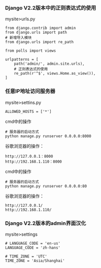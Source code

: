 ### Django V2.2版本中的正则表达式的使用 ###

mysite>urls.py

	from django.contrib import admin
	from django.urls import path
	# 新增导入模块
	from django.urls import re_path
	
	from polls import views 
	
	urlpatterns = [
	    path('admin/', admin.site.urls),
		# 正则表达式的使用
	    re_path(r'^$', views.Home.as_view()),
	]


### 任意IP地址访问服务器 ###

mysite>settins.py
	
	ALLOWED_HOSTS = ['*']

cmd中的操作

	# 服务器的启动方式
	python manage.py runserver 0.0.0.0:8000

谷歌浏览器的操作：

	http://127.0.0.1：8000
	http://192.168.1.110：8000



cmd中的操作

	# 服务器的启动方式
	python manage.py runserver 0.0.0.0:80

谷歌浏览器的操作：

	http://127.0.0.1/
	http://192.168.1.110/

### Django V2.2版本的admin界面汉化 ###

mysite>settings

	# LANGUAGE_CODE = 'en-us'
	LANGUAGE_CODE = 'zh-hans'
	
	# TIME_ZONE = 'UTC'
	TIME_ZONE = 'Asia/Shanghai'